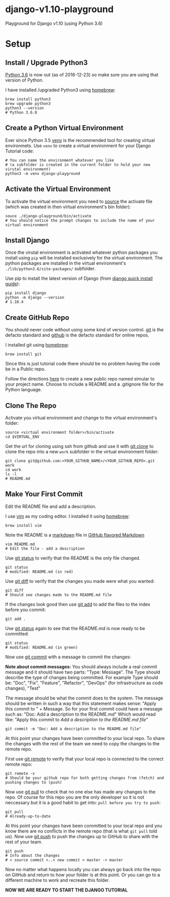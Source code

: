 # django-v1.10-playground
Playground for Django v1.10 (using Python 3.6)

# Setup

## Install / Upgrade Python3
[Python 3.6](https://docs.python.org/release/3.6.0/) is now out (as of 2016-12-23) so make sure you are using that version of Python.

I have installed /upgraded Python3 using [homebrew](http://brew.sh/):
```
brew install python3
brew upgrade python3
python3 --version
# Python 3.6.0
```


## Create a Python Virtual Environment
Ever since Python 3.5 [venv](https://docs.python.org/3/library/venv.html) is the recommended tool for creating virtual environmets.
Use `venv` to create a virtual environment for your Django Tutorial code:
```
# You can name the environment whatever you like
# (a subfolder is created in the current folder to hold your new virutal environment)
python3 -m venv django-playground
```


## Activate the Virtual Environment
To activate the virtual environment you need to [source](http://superuser.com/a/46149) the activate file (which was created in then virtual environment's bin folder):
```
souce ./django-playground/bin/activate
# You should notice the prompt changes to include the name of your virtual environment
```


## Install Django
Once the virutal environment is activated whatever python packages you install
using `pip` will be installed exclusively for the virtual environment. The python packages are
installed in the virtual environment's `./lib/python3.6/site-packages/` subfolder.

Use pip to install the latest version of Django (from [django quick install guide](https://docs.djangoproject.com/en/1.10/intro/install/)):
```
pip install django
python -m django --version
# 1.10.4
```


## Create GitHub Repo
You should never code without using some kind of version control.
[git](https://git-scm.com/) is the defacto standard and [github](?) is the defacto standard for online repos.

I installed git using [homebrew](http://brew.sh/):
```
brew install git
```

Since this is just tutorial code there should be no problem having the code be in a Public repo.

Follow the directions [here](https://help.github.com/articles/creating-a-new-repository/) 
to create a new public repo named simular to your project name. Choose to include a README and a .gitignore file for the Python language.


## Clone The Repo
Activate you virtual environment and change to the virtual environment's folder:
```
source <virtual environment folder>/bin/activate
cd $VIRTUAL_ENV
```

Get the url for cloning using ssh from github and use it
with [git clone](https://git-scm.com/docs/git-clone) to clone the repo
into a new `work` subfolder in the virtual environment folder:
```
git clone git@github.com:<YOUR_GITHUB_NAME>/<YOUR_GITHUB_REPO>.git work
cd work
ls -l
# README.md
```


## Make Your First Commit
Edit the README file and add a description.

I use [vim](http://www.vim.org/) as my coding editor.
I installed it using [homebrew](http://brew.sh/):
```
brew install vim
```

Note the README is a [markdown](https://daringfireball.net/projects/markdown/syntax) file in [GitHub flavored Markdown](https://guides.github.com/features/mastering-markdown/)
```
vim README.md
# Edit the file - add a description
```

Use [git status](https://git-scm.com/docs/git-status) to verify that the README is the only file changed.
```
git status
# modified: README.md (in red)
```

Use [git diff](https://git-scm.com/docs/git-diff) to verify that the changes you made were what you wanted:
```
git diff
# Should see changes made to the README.md file
```

If the changes look good then use [git add](https://git-scm.com/docs/git-add) to add the files to the index before you commit:
```
git add .
```

Use [git status](https://git-scm.com/docs/git-status) again to see that the README.md is now ready to be committed:
```
git status
# modified: README.md (in green)
```

Now use [git commit](https://git-scm.com/docs/git-commit) with a message to commit the changes:


**Note about commit messages:** You should always include a real commit message
and it should have two parts: "Type: Message". The Type should describe the
type of changes being committed. For example Type should be: "Doc", "Fix",
"Feature", "Refactor", "DevOps" (for infrastructure as code changes), "Test"

The message should be what the commit does to the system.
The message should be written in such a way that this statement makes
sense: "Apply this commit to " + Message.
So for your first commit could have a message such as: "Doc: Add a description to the README.md"
Which would read like: "Apply this commit to *Add a description to the README.md file*"
```
git commit -m "Doc: Add a description to the README.md file"
```

At this point your changes have been committed to your local repo.
To share the changes with the rest of the team we need to copy the changes to the remote repo.

First use [git remote](https://git-scm.com/docs/git-remote) to verify that your local repo is connected
to the correct remote repo:
```
git remote -v
# Should be your github repo for both getting changes from (fetch) and pushing changes to (push)
```

Now use [git pull](https://git-scm.com/docs/git-pull) to check that no one
else has made any changes to the repo.
Of course for this repo you are the only developer so it is not neccessary
but it is a good habit to get into: `pull before you try to push`:
```
git pull
# Already-up-to-date
```

At this point your changes have been committed to your local repo and you know there are no conflicts in the remote repo (that is what `git pull` told us). Now use [git push](https://git-scm.com/docs/git-push) to push the changes up to GitHub to share with the rest of your team.
```
git push
# Info about the changes
# < source commit >..< new commit > master -> master
```

Now no matter what happens locally you can always go back into the repo on GitHub and return to how your folder is at this point. Or you can go to a different machine to work and recreate this folder.


**NOW WE ARE READY TO START THE DJANGO TUTORIAL**

